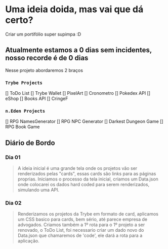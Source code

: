 # Uma ideia doida, mas vai que dá certo?

Criar um portifólio super supimpa :D

## Atualmente estamos a 0 dias sem incidentes, nosso recorde é de 0 dias

Nesse projeto abordaremos 2 braços

### `Trybe Projects`

[] ToDo List
[] Trybe Wallet
[] PixelArt
[] Cronometro
[] Pokedex API
[] eShop
[] Books API
[] CringeF

### `n.Eden Projects`

[] RPG NamesGenerator
[] RPG NPC Generator
[] Darkest Dungeon Game
[] RPG Book Game

## Diário de Bordo


### Dia 01
> A ideia inicial é uma grande tela onde os projetos vão ser renderizados pelas "cards", essas cards são links para as páginas proprias.
> Iniciamos o processo da tela inicial, criamos um Data.json onde colocarei os dados hard coded para serem renderizados, simulando uma API.

### Dia 02
> Renderizamos os projetos da Trybe em formato de card, aplicamos um CSS basico para cards, bem sério, até parece empresa de advogados.
> Criamos também a 1º rota para o 1º projeto a ser renovado, o ToDo List, foi necessario criar um dado novo do Data.json que chamaremos de 'code', ele dará a rota para a aplicação.